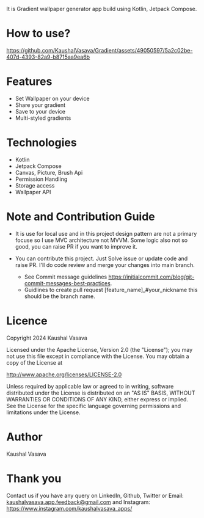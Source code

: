 It is Gradient wallpaper generator app build using Kotlin, Jetpack Compose.

# How to use?
https://github.com/KaushalVasava/Gradient/assets/49050597/5a2c02be-407d-4393-82a9-b8715aa9ea6b

# Features
- Set Wallpaper on your device
- Share your gradient
- Save to your device
- Multi-styled gradients

# Technologies
- Kotlin
- Jetpack Compose
- Canvas, Picture, Brush Api
- Permission Handling
- Storage access
- Wallpaper API

# Note and Contribution Guide
- It is use for local use and in this project design pattern are not a primary focuse so I use MVC architecture not MVVM. Some logic also not so good, you can raise PR if you want to improve it.

- You can contribute this project. Just Solve issue or update code and raise PR. I'll do code review and merge your changes into main branch.
   - See Commit message guidelines https://initialcommit.com/blog/git-commit-messages-best-practices.
   - Guidlines to create pull request [feature_name]_#your_nickname this should be the branch name.

# Licence
Copyright 2024 Kaushal Vasava

Licensed under the Apache License, Version 2.0 (the "License"); you may not use this file except in compliance with the License. You may obtain a copy of the License at

http://www.apache.org/licenses/LICENSE-2.0

Unless required by applicable law or agreed to in writing, software distributed under the License is distributed on an "AS IS" BASIS, WITHOUT WARRANTIES OR CONDITIONS OF ANY KIND, either express or implied. See the License for the specific language governing permissions and limitations under the License.

# Author
Kaushal Vasava

# Thank you
Contact us if you have any query on LinkedIn, Github, Twitter or Email: kaushalvasava.app.feedback@gmail.com and Instagram: https://www.instagram.com/kaushalvasava_apps/

